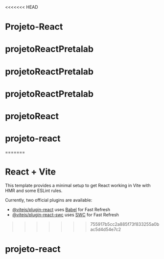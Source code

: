 <<<<<<< HEAD
# Projeto-React
# projetoReactPretalab
# projetoReactPretalab
# projetoReactPretalab
# projetoReact
# projeto-react
=======
# React + Vite

This template provides a minimal setup to get React working in Vite with HMR and some ESLint rules.

Currently, two official plugins are available:

- [@vitejs/plugin-react](https://github.com/vitejs/vite-plugin-react/blob/main/packages/plugin-react/README.md) uses [Babel](https://babeljs.io/) for Fast Refresh
- [@vitejs/plugin-react-swc](https://github.com/vitejs/vite-plugin-react-swc) uses [SWC](https://swc.rs/) for Fast Refresh
>>>>>>> 755917b5cc2a885f73f833255a0bac5d4d54e7c2
# projeto-react
